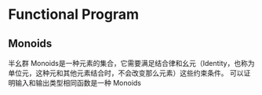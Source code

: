 # Functional Program

## Monoids
半幺群
Monoids是一种元素的集合，它需要满足结合律和幺元（Identity，也称为单位元，这种元和其他元素结合时，不会改变那么元素）这些约束条件。
可以证明输入和输出类型相同函数是一种 Monoids